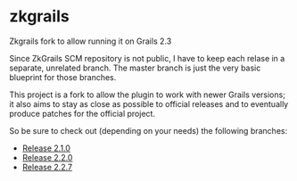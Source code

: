 zkgrails
========

Zkgrails fork to allow running it on Grails 2.3

Since ZkGrails SCM repository is not public, I have to keep each relase in a separate, unrelated branch.
The master branch is just the very basic blueprint for those branches.

This project is a fork to allow the plugin to work with newer Grails versions; it also aims to stay as close as possible to 
official releases and to eventually produce patches for the official project.

So be sure to check out (depending on your needs) the following branches:

* [Release 2.1.0](https://github.com/riccardocossu/zkgrails/tree/version_2.1.0)
* [Release 2.2.0](https://github.com/riccardocossu/zkgrails/tree/release_2_2_0)
* [Release 2.2.7](https://github.com/riccardocossu/zkgrails/tree/version_2_2_7)
